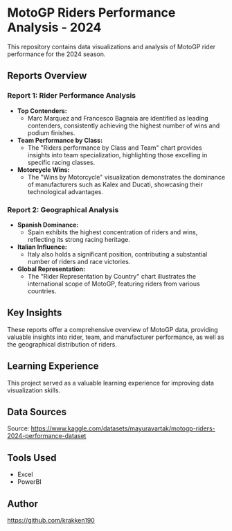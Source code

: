 # MotoGP Riders Performance Analysis - 2024

This repository contains data visualizations and analysis of MotoGP rider performance for the 2024 season.

## Reports Overview

### Report 1: Rider Performance Analysis

* **Top Contenders:**
    * Marc Marquez and Francesco Bagnaia are identified as leading contenders, consistently achieving the highest number of wins and podium finishes.
* **Team Performance by Class:**
    * The "Riders performance by Class and Team" chart provides insights into team specialization, highlighting those excelling in specific racing classes.
* **Motorcycle Wins:**
    * The "Wins by Motorcycle" visualization demonstrates the dominance of manufacturers such as Kalex and Ducati, showcasing their technological advantages.

### Report 2: Geographical Analysis

* **Spanish Dominance:**
    * Spain exhibits the highest concentration of riders and wins, reflecting its strong racing heritage.
* **Italian Influence:**
    * Italy also holds a significant position, contributing a substantial number of riders and race victories.
* **Global Representation:**
    * The "Rider Representation by Country" chart illustrates the international scope of MotoGP, featuring riders from various countries.

## Key Insights

These reports offer a comprehensive overview of MotoGP data, providing valuable insights into rider, team, and manufacturer performance, as well as the geographical distribution of riders.

## Learning Experience

This project served as a valuable learning experience for improving data visualization skills.

## Data Sources

Source:   https://www.kaggle.com/datasets/mayuravartak/motogp-riders-2024-performance-dataset

## Tools Used

* Excel
* PowerBI

## Author

https://github.com/krakken190
